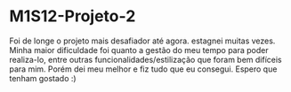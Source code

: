 # M1S12-Projeto-2
Foi de longe o projeto mais desafiador até agora. estagnei muitas vezes. Minha maior dificuldade foi quanto a gestão do meu tempo para poder realiza-lo, entre outras funcionalidades/estilização que foram bem difíceis para mim. Porém dei meu melhor e fiz tudo que eu consegui. Espero que tenham gostado :)
